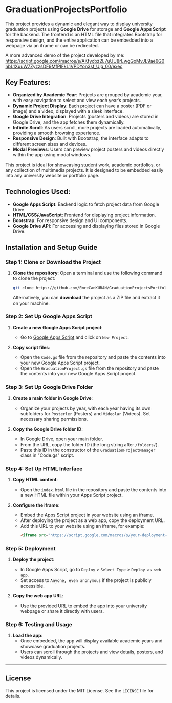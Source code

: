 # GraduationProjectsPortfolio
This project provides a dynamic and elegant way to display university graduation projects using **Google Drive** for storage and **Google Apps Script** for the backend. The frontend is an HTML file that integrates Bootstrap for responsive design, and the entire application can be embedded into a webpage via an iframe or can be redirected.

A more advanced demo of the project developed by me: https://script.google.com/macros/s/AKfycbz2L7uUU8rEwgGoMvJL9ae6G0nbL1XuuW7ZyzzsDF9MfPIFkL1VPDYon3sf_Ulg_00/exec

## Key Features:
- **Organized by Academic Year**: Projects are grouped by academic year, with easy navigation to select and view each year’s projects.
- **Dynamic Project Display**: Each project can have a poster (PDF or image) and a video, displayed with a sleek interface.
- **Google Drive Integration**: Projects (posters and videos) are stored in Google Drive, and the app fetches them dynamically.
- **Infinite Scroll**: As users scroll, more projects are loaded automatically, providing a smooth browsing experience.
- **Responsive Design**: Built with Bootstrap, the interface adapts to different screen sizes and devices.
- **Modal Previews**: Users can preview project posters and videos directly within the app using modal windows.
  
This project is ideal for showcasing student work, academic portfolios, or any collection of multimedia projects. It is designed to be embedded easily into any university website or portfolio page.

## Technologies Used:
- **Google Apps Script**: Backend logic to fetch project data from Google Drive.
- **HTML/CSS/JavaScript**: Frontend for displaying project information.
- **Bootstrap**: For responsive design and UI components.
- **Google Drive API**: For accessing and displaying files stored in Google Drive.

## Installation and Setup Guide

### Step 1: Clone or Download the Project
1. **Clone the repository**:
   Open a terminal and use the following command to clone the project:
   ```bash
   git clone https://github.com/EmreCanKURAN/GraduationProjectsPortfolio.git
   ```

   Alternatively, you can **download** the project as a ZIP file and extract it on your machine.

### Step 2: Set Up Google Apps Script
1. **Create a new Google Apps Script project**:
   - Go to [Google Apps Script](https://script.google.com/) and click on `New Project`.
   
2. **Copy script files**:
   - Open the `Code.gs` file from the repository and paste the contents into your new Google Apps Script project.
   - Open the `GraduationProject.gs` file from the repository and paste the contents into your new Google Apps Script project.

### Step 3: Set Up Google Drive Folder
1. **Create a main folder in Google Drive**:
   - Organize your projects by year, with each year having its own subfolders for `Posterler` (Posters) and `Videolar` (Videos). Set necessary sharing permissions.
   
2. **Copy the Google Drive folder ID**:
   - In Google Drive, open your main folder.
   - From the URL, copy the folder ID (the long string after `/folders/`).
   - Paste this ID in the constructor of the `GraduationProjectManager` class in "Code.gs" script.

### Step 4: Set Up HTML Interface
1. **Copy HTML content**:
   - Open the `index.html` file in the repository and paste the contents into a new HTML file within your Apps Script project.

2. **Configure the iframe**:
   - Embed the Apps Script project in your website using an iframe.
   - After deploying the project as a web app, copy the deployment URL.
   - Add this URL to your website using an iframe, for example:
     ```html
     <iframe src="https://script.google.com/macros/s/your-deployment-id/exec" width="100%" height="800px"></iframe>
     ```

### Step 5: Deployment
1. **Deploy the project**:
   - In Google Apps Script, go to `Deploy` > `Select Type` > `Deploy as web app`.
   - Set access to `Anyone, even anonymous` if the project is publicly accessible.
   
2. **Copy the web app URL**:
   - Use the provided URL to embed the app into your university webpage or share it directly with users.

### Step 6: Testing and Usage
1. **Load the app**:
   - Once embedded, the app will display available academic years and showcase graduation projects.
   - Users can scroll through the projects and view details, posters, and videos dynamically.

---

## License

This project is licensed under the MIT License. See the `LICENSE` file for details.
